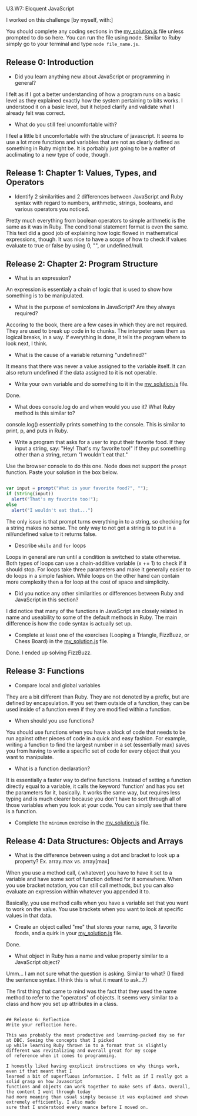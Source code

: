 U3.W7: Eloquent JavaScript

I worked on this challenge [by myself, with:]

You should complete any coding sections in the [my_solution.js](my_solution.js) file unless prompted to do so here. You can run the file using node. Similar to Ruby simply go to your terminal and type `node file_name.js`.

## Release 0: Introduction

- Did you learn anything new about JavaScript or programming in general?

I felt as if I got a better understanding of how a program runs on a basic level as they explained
exactly how the system pertaining to bits works. I understood it on a basic level, but it helped clarify and validate what I already felt was correct. 

- What do you still feel uncomfortable with?

I feel a little bit uncomfortable with the structure of javascript. It seems to use a lot more functions and variables that are not as clearly defined as something in Ruby might be. It is porbably
just going to be a matter of acclimating to a new type of code, though. 

## Release 1: Chapter 1: Values, Types, and Operators

- Identify 2 similarities and 2 differences between JavaScript and Ruby syntax with regard to numbers, arithmetic, strings, booleans, and various operators you noticed.

Pretty much everything from boolean operators to simple arithmetic is the same as it was in Ruby. The conditional statement format is even the same. This text did a good job of explaining how logic flowed in mathematical expressions, though. It was nice to have a scope of how to check if values evaluate to true or false by using 0, "", or undefined/null.

## Release 2: Chapter 2: Program Structure

- What is an expression?

An expression is essentialy a chain of logic that is used to show how something is to be manipulated. 

- What is the purpose of semicolons in JavaScript? Are they always required?

Accoring to the book, there are a few cases in which they are not required. They are used to break up code
in to chunks. The interpeter sees them as logical breaks, in a way. If everything is done, it tells the program where to look next, I think. 

- What is the cause of a variable returning "undefined?"

It means that there was never a value assigned to the variable itself. It can also return undefined if the
data assigned to it is not operable. 

- Write your own variable and do something to it in the [my_solution.js](my_solution.js) file.

Done.

- What does console.log do and when would you use it? What Ruby method is this similar to?

console.log() essentially prints something to the console. This is similar to print, p, and puts in Ruby. 

- Write a program that asks for a user to input their favorite food. If they input a string, say: "Hey! That's my favorite too!" If they put something other than a string, return "I wouldn't eat that."


Use the browser console to do this one. Node does not support the `prompt` function. Paste your solution in the box below.

```javascript

var input = prompt("What is your favorite food?", "");
if (String(input))
  alert("That's my favorite too!");
else
  alert("I wouldn't eat that...")

```

The only issue is that prompt turns everything in to a string, so checking for a string makes no sense. The only way to not get a string is to put in a nil/undefined value to it returns false. 

- Describe `while` and `for` loops

Loops in general are run until a condition is switched to state otherwise. Both types of loops can use a
chain-additive variable (x += 1) to check if it should stop. For loops take three parameters and make it generally
easier to do loops in a simple fashion. While loops on the other hand can contain more complexity then a for loop
at the cost of space and simplicity.

- Did you notice any other similarities or differences between Ruby and JavaScript in this section?

I did notice that many of the functions in JavaScript are closely related in name and useability to some of the default methods in Ruby. The main difference is how the code syntax is actually set up. 

- Complete at least one of the exercises (Looping a Triangle, FizzBuzz, or Chess Board) in the [my_solution.js](my_solution.js) file.

Done. I ended up solving FizzBuzz. 

## Release 3: Functions

- Compare local and global variables

They are a bit different than Ruby. They are not denoted by a prefix, but are defined by encapsulation. If you set
them outside of a function, they can be used inside of a function even if they are modified within a function. 

- When should you use functions?

You should use functions when you have a block of code that needs to be run against other pieces of
code in a quick and easy fashion. For example, writing a function to find the largest number in a set (essentially max) saves you from having to write a specific set of code for every object that you want to manipulate. 

- What is a function declaration?

It is essentially a faster way to define functions. Instead of setting
a function directly equal to a variable, it calls the keyword 'function' 
and has you set the parameters for it, basically. It works the same
way, but requires less typing and is much clearer because you don't have
to sort through all of those variables when you look at your code. You can simply see that there is a function. 

- Complete the `minimum` exercise in the [my_solution.js](my_solution.js) file.

## Release 4: Data Structures: Objects and Arrays

- What is the difference between using a dot and bracket to look up a property? Ex. array.max vs. array[max]

When you use a method call, (.whatever) you have to have it set to a variable and have some sort of function defined for it somewhere. When you use bracket notation, you can still call methods, but you can also evaluate an expression within whatever you appended it to.

Basically, you use method calls when you have a variable set that you want to work on the
value. You use brackets when you want to look at specific values in that data.  

- Create an object called "me" that stores your name, age, 3 favorite foods, and a quirk in your [my_solution.js](my_solution.js) file.

Done.

- What object in Ruby has a name and value property similar to a JavaScript object?

Umm... I am not sure what the question is asking. Similar to what? (I fixed the sentence syntax. I think this is what it meant to ask...?)

The first thing that came to mind was the fact that they used the name method to refer to the "operators" of objects. It seems very similar to a class and how you set up attributes in a class. 

```

## Release 6: Reflection
Write your reflection here.

This was probably the most productive and learning-packed day so far at DBC. Seeing the concepts that I picked 
up while learning Ruby thrown in to a format that is slightly different was revitalizing and overall great for my scope 
of reference when it comes to programming. 

I honestly liked having excplicit instructions on why things work, even if that meant that I
learned a bit of superfluous information. I felt as if I really got a solid grasp on how Javascript 
functions and objects can work together to make sets of data. Overall, the content I went through today 
had more meaning than usual simply because it was explained and shown extremely efficiently. I also made 
sure that I understood every nuance before I moved on. 
